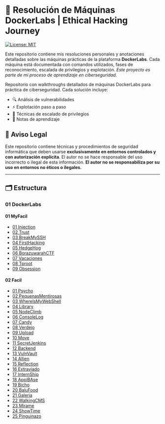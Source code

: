 
# 🧠 Resolución de Máquinas DockerLabs | Ethical Hacking Journey

[![License: MIT](https://img.shields.io/badge/License-MIT-blue.svg)](https://opensource.org/licenses/MIT)

Este repositorio contiene mis resoluciones personales y anotaciones detalladas sobre las máquinas prácticas de la plataforma **DockerLabs**. Cada máquina está documentada con comandos utilizados, fases de reconocimiento, escalada de privilegios y explotación.
*Este proyecto es parte de mi proceso de aprendizaje en ciberseguridad.*

Repositorio con walkthroughs detallados de máquinas DockerLabs para práctica de ciberseguridad. Cada solución incluye:
- 🔍 Análisis de vulnerabilidades
- ⚡ Explotación paso a paso
- 🚀 Técnicas de escalado de privilegios
- 📌 Notas de aprendizaje

## 📜 Aviso Legal  
Este repositorio contiene técnicas y procedimientos de seguridad informática que deben usarse **exclusivamente en entornos controlados y con autorización explícita**. El autor no se hace responsable del uso incorrecto o ilegal de esta información.
**El autor no se responsabiliza por su uso en entornos no éticos o ilegales.**  

---

## 🗂 Estructura

### 01 DockerLabs

#### 01 MyFacil

- [01 Injection](01-DockerLabs/01-MyFacil/01-Injection.md)
- [02 Trust](01-DockerLabs/01-MyFacil/02-Trust.md)
- [03 BreakMySSH](01-DockerLabs/01-MyFacil/03-BreakMySSH.md)
- [04 FirstHacking](01-DockerLabs/01-MyFacil/04-FirstHacking.md)
- [05 HedgeHog](01-DockerLabs/01-MyFacil/05-HedgeHog.md)
- [06 BorazuwarahCTF](01-DockerLabs/01-MyFacil/06-BorazuwarahCTF.md)
- [07 Vacaciones](01-DockerLabs/01-MyFacil/07-Vacaciones.md)
- [08 Tproot](01-DockerLabs/01-MyFacil/08-Tproot.md)
- [09 Obsession](01-DockerLabs/01-MyFacil/09-Obsession.md)

#### 02 Facil

- [01 Psycho](01-DockerLabs/02-Facil/01-Psycho.md)
- [02 PequenasMentirosas](02-PequenasMentirosas.md)
- [03 WhereIsMyWebShell](01-DockerLabs/02-Facil/03-WhereIsMyWebShell.md)
- [04 Library](01-DockerLabs/02-Facil/04-Library.md)
- [05 NodeClimb](01-DockerLabs/02-Facil/05-NodeClimb.md)
- [06 ConsoleLog](01-DockerLabs/02-Facil/06-ConsoleLog.md)
- [07 Candy](01-DockerLabs/02-Facil/07-Candy.md)
- [08 Verdejo](01-DockerLabs/02-Facil/08-Verdejo.md)
- [09 Upload](01-DockerLabs/02-Facil/09-Upload.md)
- [10 Move](01-DockerLabs/02-Facil/10-Move.md)
- [11 SecretJenkins](01-DockerLabs/02-Facil/11-SecretJenkins.md)
- [12 Backend](01-DockerLabs/02-Facil/12-Backend.md)
- [13 VulnVault](01-DockerLabs/02-Facil/13-VulnVault.md)
- [14 Allien](01-DockerLabs/02-Facil/14-Allien.md)
- [15 Reflection](01-DockerLabs/02-Facil/15-Reflection.md)
- [16 Extraviado](01-DockerLabs/02-Facil/16-Extraviado.md)
- [17 InternShip](01-DockerLabs/02-Facil/17-InternShip.md)
- [18 AppiBAse](01-DockerLabs/02-Facil/18-AppiBAse.md)
- [19 Bicho](01-DockerLabs/02-Facil/19-Bicho.md)
- [20 BaluFood](01-DockerLabs/02-Facil/20-BaluFood.md)
- [21 Galeria](01-DockerLabs/02-Facil/21-Galeria.md)
- [22 WalkingCMS](01-DockerLabs/02-Facil/22-WalkingCMS.md)
- [23 Mirame](01-DockerLabs/02-Facil/23-Mirame.md)
- [24 ShowTime](01-DockerLabs/02-Facil/24-ShowTime.md)
- [25 Pinguinazo](01-DockerLabs/02-Facil/25-Pinguinazo.md)
